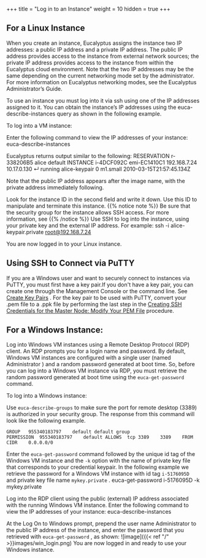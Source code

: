 +++
title = "Log in to an Instance"
weight = 10
hidden = true
+++


## For a Linux Instance
When you create an instance, Eucalyptus assigns the instance two IP addresses: a public IP address and a private IP address. The public IP address provides access to the instance from external network sources; the private IP address provides access to the instance from within the Eucalyptus cloud environment. Note that the two IP addresses may be the same depending on the current networking mode set by the administrator. For more information on Eucalyptus networking modes, see the Eucalyptus Administrator’s Guide. 

To use an instance you must log into it via ssh using one of the IP addresses assigned to it. You can obtain the instance’s IP addresses using the euca-describe-instances query as shown in the following example. 

To log into a VM instance: 

Enter the following command to view the IP addresses of your instance: 
    euca-describe-instances

Eucalyptus returns output similar to the following: 
    RESERVATION	r-338206B5	alice	default
    INSTANCE	i-4DCF092C  emi-EC1410C1  192.168.7.24	  10.17.0.130 ↵ running 	alice-keypair 	0 	m1.small  2010-03-15T21:57:45.134Z

Note that the public IP address appears after the image name, with the private address immediately following. 

Look for the instance ID in the second field and write it down. Use this ID to manipulate and terminate this instance. 
{{% notice note %}}
Be sure that the security group for the instance allows SSH access. For more information, see 
{{% /notice %}}
Use SSH to log into the instance, using your private key and the external IP address. For example: 
    ssh -i alice-keypair.private root@192.168.7.24 

You are now logged in to your Linux instance. 
## Using SSH to Connect via PuTTY
If you are a Windows user and want to securely connect to instances via PuTTY, you must first have a key pair.If you don't have a key pair, you can create one through the Management Console or the command line. See [Create Key Pairs](create_keypairs.dita) . For the key pair to be used with PuTTY, convert your .pem file to a .ppk file by performing the last step in the [Creating SSH Credentials for the Master Node: Modify Your PEM File](http://docs.aws.amazon.com/emr/latest/ManagementGuide/emr-plan-access-ssh.html) procedure. 
## For a Windows Instance:
Log into Windows VM instances using a Remote Desktop Protocol (RDP) client. An RDP prompts you for a login name and password. By default, Windows VM instances are configured with a single user (named Administrator ) and a random password generated at boot time. So, before you can log into a Windows VM instance via RDP, you must retrieve the random password generated at boot time using the `euca-get-password` command. 

To log into a Windows instance: 

Use `euca-describe-groups` to make sure the port for remote desktop (3389) is authorized in your security group. The response from this command will look like the following example. 


    GROUP	955340183797	default	default group
    PERMISSION	955340183797	default	ALLOWS	tcp	3389	3389	FROM	CIDR	0.0.0.0/0

Enter the `euca-get-password` command followed by the unique id tag of the Windows VM instance and the `-k` option with the name of private key file that corresponds to your credential keypair. In the following example we retrieve the password for a Windows VM instance with id tag `i-5176095D` and private key file name `mykey.private` . 
    euca-get-password i-5176095D -k mykey.private

Log into the RDP client using the public (external) IP address associated with the running Windows VM instance. Enter the following command to view the IP addresses of your instance: 
    euca-describe-instances

At the Log On to Windows prompt, prepend the user name Administrator to the public IP address of the instance, and enter the password that you retrieved with `euca-get-password` , as shown: 
![image]({{< ref "/" >}}images/win_login.png)
You are now logged in and ready to use your Windows instance. 